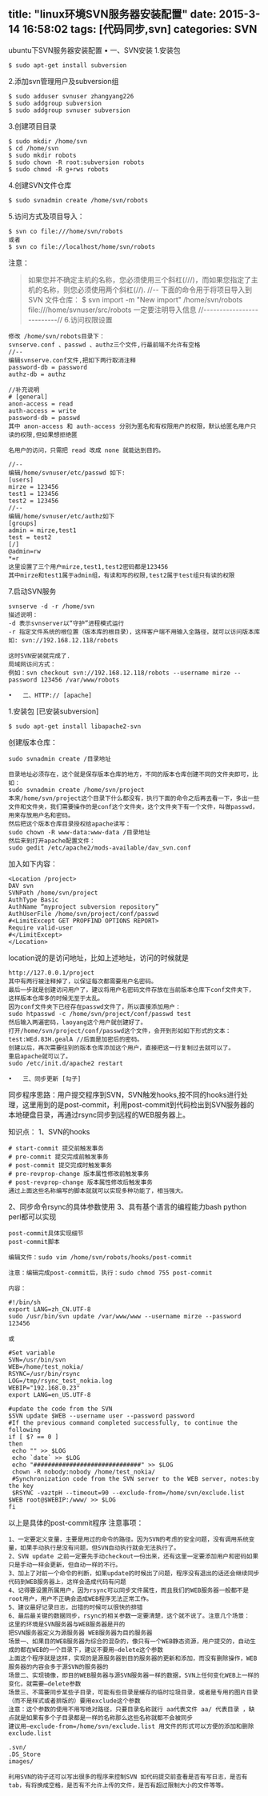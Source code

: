 title: "linux环境SVN服务器安装配置"
date: 2015-3-14 16:58:02
tags: [代码同步,svn]
categories: SVN
---


ubuntu下SVN服务器安装配置
	•	一、SVN安装
1.安装包
```
$ sudo apt-get install subversion
```
2.添加svn管理用户及subversion组
```
$ sudo adduser svnuser zhangyang226
$ sudo addgroup subversion
$ sudo addgroup svnuser subversion 
```
<!--more-->

3.创建项目目录
```
$ sudo mkdir /home/svn
$ cd /home/svn
$ sudo mkdir robots
$ sudo chown -R root:subversion robots
$ sudo chmod -R g+rws robots
```
4.创建SVN文件仓库
```
$ sudo svnadmin create /home/svn/robots
```
5.访问方式及项目导入：
```
$ svn co file:///home/svn/robots
或者
$ svn co file://localhost/home/svn/robots
```
注意：
> 如果您并不确定主机的名称，您必须使用三个斜杠(///)，而如果您指定了主机的名称，则您必须使用两个斜杠(//).
> //--
> 下面的命令用于将项目导入到SVN 文件仓库：
> $ svn import -m "New import" /home/svn/robots file:///home/svnuser/src/robots
> 一定要注明导入信息
> //--------------------------//
6.访问权限设置
```
修改 /home/svn/robots目录下：
svnserve.conf 、passwd 、authz三个文件,行最前端不允许有空格
//--
编辑svnserve.conf文件,把如下两行取消注释
password-db = password
authz-db = authz

//补充说明
# [general]
anon-access = read
auth-access = write
password-db = passwd
其中 anon-access 和 auth-access 分别为匿名和有权限用户的权限，默认给匿名用户只读的权限,但如果想拒绝匿

名用户的访问，只需把 read 改成 none 就能达到目的。

//--
编辑/home/svnuser/etc/passwd 如下:
[users]
mirze = 123456
test1 = 123456
test2 = 123456
//--
编辑/home/svnuser/etc/authz如下
[groups]
admin = mirze,test1
test = test2
[/]
@admin=rw
*=r
这里设置了三个用户mirze,test1,test2密码都是123456
其中mirze和test1属于admin组，有读和写的权限,test2属于test组只有读的权限
```
7.启动SVN服务
```
svnserve -d -r /home/svn
描述说明：
-d 表示svnserver以“守护”进程模式运行
-r 指定文件系统的根位置（版本库的根目录），这样客户端不用输入全路径，就可以访问版本库
如: svn://192.168.12.118/robots

这时SVN安装就完成了.
局域网访问方式：
例如：svn checkout svn://192.168.12.118/robots --username mirze --password 123456 /var/www/robots
```

	•	二、HTTP:// [apache]
1.安装包 [已安装subversion]
```
$ sudo apt-get install libapache2-svn
```
创建版本仓库：
```
sudo svnadmin create /目录地址
```
```
目录地址必须存在，这个就是保存版本仓库的地方，不同的版本仓库创建不同的文件夹即可，比如：
sudo svnadmin create /home/svn/project
本来/home/svn/project这个目录下什么都没有，执行下面的命令之后再去看一下，多出一些文件和文件夹，我们需要操作的是conf这个文件夹，这个文件夹下有一个文件，叫做passwd，用来存放用户名和密码。
然后把这个版本仓库目录授权给apache读写：
sudo chown -R www-data:www-data /目录地址
然后来到打开apache配置文件：
sudo gedit /etc/apache2/mods-available/dav_svn.conf
```
加入如下内容：
```
<Location /project>
DAV svn
SVNPath /home/svn/project
AuthType Basic
AuthName “myproject subversion repository”
AuthUserFile /home/svn/project/conf/passwd
#<LimitExcept GET PROPFIND OPTIONS REPORT>
Require valid-user
#</LimitExcept>
</Location>
```
location说的是访问地址，比如上述地址，访问的时候就是
```
http://127.0.0.1/project
其中有两行被注释掉了，以保证每次都需要用户名密码。
最后一步就是创建访问用户了，建议将用户名密码文件存放在当前版本仓库下conf文件夹下，这样版本仓库多的时候无至于太乱。
因为conf文件夹下已经存在passwd文件了，所以直接添加用户：
sudo htpasswd -c /home/svn/project/conf/passwd test
然后输入两遍密码，laoyang这个用户就创建好了。
打开/home/svn/project/conf/passwd这个文件，会开到形如如下形式的文本：
test:WEd.83H.gealA //后面是加密后的密码。
创建以后，再次需要往别的版本仓库添加这个用户，直接把这一行复制过去就可以了。
重启apache就可以了。
sudo /etc/init.d/apache2 restart
```


	•	三、同步更新 [勾子]
同步程序思路：用户提交程序到SVN，SVN触发hooks,按不同的hooks进行处理，这里用到的是post-commit，利用post-commit到代码检出到SVN服务器的本地硬盘目录，再通过rsync同步到远程的WEB服务器上。

知识点：
1、SVN的hooks
```
# start-commit 提交前触发事务
# pre-commit 提交完成前触发事务
# post-commit 提交完成时触发事务
# pre-revprop-change 版本属性修改前触发事务
# post-revprop-change 版本属性修改后触发事务
通过上面这些名称编写的脚本就就可以实现多种功能了，相当强大。
```
2、同步命令rsync的具体参数使用
3、具有基个语言的编程能力bash python perl都可以实现

```
post-commit具体实现细节
post-commit脚本

编辑文件：sudo vim /home/svn/robots/hooks/post-commit

注意：编辑完成post-commit后，执行：sudo chmod 755 post-commit

内容：

#!/bin/sh
export LANG=zh_CN.UTF-8
sudo /usr/bin/svn update /var/www/www --username mirze --password 123456

或

#Set variable
SVN=/usr/bin/svn
WEB=/home/test_nokia/
RSYNC=/usr/bin/rsync
LOG=/tmp/rsync_test_nokia.log
WEBIP="192.168.0.23"
export LANG=en_US.UTF-8

#update the code from the SVN
$SVN update $WEB --username user --password password
#If the previous command completed successfully, to continue the following
if [ $? == 0 ]
then
 echo "" >> $LOG
 echo `date` >> $LOG
 echo "##############################" >> $LOG
 chown -R nobody:nobody /home/test_nokia/
 #Synchronization code from the SVN server to the WEB server, notes:by the key
 $RSYNC -vaztpH --timeout=90 --exclude-from=/home/svn/exclude.list $WEB root@$WEBIP:/www/ >> $LOG
fi

```
以上是具体的post-commit程序
注意事项：
```
1、一定要定义变量，主要是用过的命令的路径。因为SVN的考虑的安全问题，没有调用系统变量，如果手动执行是没有问题，但SVN自动执行就会无法执行了。
2、SVN update 之前一定要先手动checkout一份出来，还有这里一定要添加用户和密码如果只是手动一样会更新，但自动一样的不行。
3、加上了对前一个命令的判断，如果update的时候出了问题，程序没有退出的话还会继续同步代码到WEB服务器上，这样会造成代码有问题
4、记得要设置所属用户，因为rsync可以同步文件属性，而且我们的WEB服务器一般都不是root用户，用户不正确会造成WEB程序无法正常工作。
5、建议最好记录日志，出错的时候可以很快的排错
6、最后最关键的数据同步，rsync的相关参数一定要清楚，这个就不说了。注意几个场景：
这里的环境是SVN服务器与WEB服务器是开的
把SVN服务器定义为源服务器 WEB服务器为目的服务器
场景一、如果目的WEB服务器为综合的混杂的，像只有一个WEB静态资源，用户提交的，自动生成的都在WEB的一个目录下，建议不要用–delete这个参数
上面这个程序就是这样，实现的是源服务器到目的服务器的更新和添加，而没有删除操作，WEB服务器的内容会多于源SVN的服务器的
场景二、实现镜像，即目的WEB服务器与源SVN服务器一样的数据，SVN上任何变化WEB上一样的变化，就需要–delete参数
场景三、不需要同步某些子目录，可能有些目录是缓存的临时垃圾目录，或者是专用的图片目录（而不是样式或者排版的）要用exclude这个参数
注意：这个参数的使用不用写绝对路径，只要目录名称就行 aa代表文件 aa/ 代表目录 ，缺点就是如果有多个子目录都是一样的名称那么这些名称就都不会被同步
建议用–exclude-from=/home/svn/exclude.list 用文件的形式可以方便的添加和删除
exclude.list

.svn/
.DS_Store
images/

利用SVN的钩子还可以写出很多的程序来控制SVN 如代码提交前查看是否有写日志，是否有tab，有将换成空格，是否有不允许上传的文件，是否有超过限制大小的文件等等。
```

 






 

 



